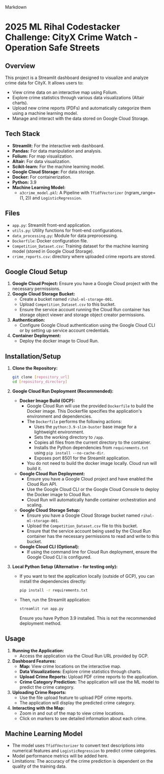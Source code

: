 Markdown

# 2025 ML Rihal Codestacker Challenge: CityX Crime Watch - Operation Safe Streets

## Overview

This project is a Streamlit dashboard designed to visualize and analyze crime data for CityX. It allows users to:

* View crime data on an interactive map using Folium.
* Explore crime statistics through various data visualizations (Altair charts).
* Upload new crime reports (PDFs) and automatically categorize them using a machine learning model.
* Manage and interact with the data stored on Google Cloud Storage.

## Tech Stack

* **Streamlit:** For the interactive web dashboard.
* **Pandas:** For data manipulation and analysis.
* **Folium:** For map visualization.
* **Altair:** For data visualization.
* **Scikit-learn:** For the machine learning model.
* **Google Cloud Storage:** For data storage.
* **Docker:** For containerization.
* **Python:** 3.9
* **Machine Learning Model:**
    * `a3crime_model.pkl`: A Pipeline with `TfidfVectorizer` (ngram_range=(1, 2)) and `LogisticRegression`.

## Files

* `app.py`: Streamlit front-end application.
* `utils.py`: Utility functions for front-end configurations.
* `data_processing.py`: Module for data preprocessing.
* `Dockerfile`: Docker configuration file.
* `Competition_Dataset.csv`: Training dataset for the machine learning model (stored in Google Cloud Storage).
* `crime_reports.csv`: directory where uploaded crime reports are stored.

## Google Cloud Setup

1.  **Google Cloud Project:** Ensure you have a Google Cloud project with the necessary permissions.
2.  **Google Cloud Storage Bucket:**
    * Create a bucket named `rihal-ml-storage-001`.
    * Upload `Competition_Dataset.csv` to this bucket.
    * Ensure the service account running the Cloud Run container has storage object viewer and storage object creator permissions.
3.  **Authentication:**
    * Configure Google Cloud authentication using the Google Cloud CLI or by setting up service account credentials.
4.  **Container Deployment:**
    * Deploy the docker image to Cloud Run.

## Installation/Setup

1.  **Clone the Repository:**
    ```bash
    git clone [repository_url]
    cd [repository_directory]
    ```

2.  **Google Cloud Run Deployment (Recommended):**
    * **Docker Image Build (GCP):**
        * Google Cloud Run will use the provided `Dockerfile` to build the Docker image. This Dockerfile specifies the application's environment and dependencies.
        * The `Dockerfile` performs the following actions:
            * Uses the `python:3.9-slim-buster` base image for a lightweight environment.
            * Sets the working directory to `/app`.
            * Copies all files from the current directory to the container.
            * Installs the Python dependencies from `requirements.txt` using `pip install --no-cache-dir`.
            * Exposes port 8501 for the Streamlit application.
        * You do not need to build the docker image locally. Cloud run will build it.
    * **Google Cloud Run Deployment:**
        * Ensure you have a Google Cloud project and have enabled the Cloud Run API.
        * Use the Google Cloud CLI or the Google Cloud Console to deploy the Docker image to Cloud Run.
        * Cloud Run will automatically handle container orchestration and scaling.
    * **Google Cloud Storage Setup:**
        * Ensure you have a Google Cloud Storage bucket named `rihal-ml-storage-001`.
        * Upload the `Competition_Dataset.csv` file to this bucket.
        * Ensure that the service account being used by the Cloud Run container has the necessary permissions to read and write to this bucket.
    * **Google Cloud CLI (Optional):**
        * If using the command line for Cloud Run deployment, ensure the Google Cloud CLI is configured.

3.  **Local Python Setup (Alternative - for testing only):**
    * If you want to test the application locally (outside of GCP), you can install the dependencies directly:
        ```bash
        pip install -r requirements.txt
        ```
    * Then, run the Streamlit application:
        ```bash
        streamlit run app.py
        ```
        Ensure you have Python 3.9 installed. This is not the recommended deployment method.

## Usage

1.  **Running the Application:**
    * Access the application via the Cloud Run URL provided by GCP.
2.  **Dashboard Features:**
    * **Map:** View crime locations on the interactive map.
    * **Data Visualizations:** Explore crime statistics through charts.
    * **Upload Crime Reports:** Upload PDF crime reports to the application.
    * **Crime Category Prediction:** The application will use the ML model to predict the crime category.
3.  **Uploading Crime Reports:**
    * Use the file upload feature to upload PDF crime reports.
    * The application will display the predicted crime category.
4.  **Interacting with the Map:**
    * Zoom in and out of the map to view crime locations.
    * Click on markers to see detailed information about each crime.

## Machine Learning Model

* The model uses `TfidfVectorizer` to convert text descriptions into numerical features and `LogisticRegression` to predict crime categories.
* Model performance metrics will be added here.
* Limitations: The accuracy of the crime prediction is dependent on the quality of the training data.

